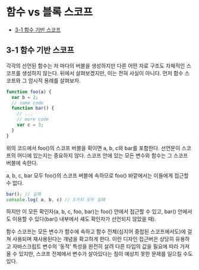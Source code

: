 # 함수 vs 블록 스코프

* [3-1 함수 기반 스코프](#3-1-함수-기반-스코프)

## 3-1 함수 기반 스코프

각각의 선언된 함수는 저 마다의 버블을 생성하지만 다른 어떤 자료 구조도 자체적인 스코프를 생성하지 않는다. 뒤에서 살펴보겠지만, 이는 전혀 사실이 아니다. 먼저 함수 스코프와 그 암시적 용례를 살펴보자.

```js
function foo(a) {
  var b = 2;
  // some code
  function bar() {
    // ...
    // more code
    var c = 3;
  }
}
```

위의 코드에서 foo()의 스코프 버블을 확이면 a, b, c와 bar를 포함한다. 선언문이 스코프의 어디에 있는지는 중요하지 않다. 스코프 안에 있는 모든 변수와 함수는 그 스코프 버블에 속한다.

a, b, c, bar 모두 foo()의 스코프 버블에 속하므로 foo() 바깥에서는 이들에게 접근할 수 없다.

```js
bar(); // 실패
console.log( a, b, c) // 3가지 모두 실패
```

하지만 이 모든 확인자(a, b, c, foo, bar)는 foo() 안에서 접근할 수 있고, bar() 안에서도 이용할 수 있다(bar() 내부에서 섀도 확인자가 선언되지 않았을 때).

함수 스코프는 모든 변수가 함수에 속하고 함수 전체(심지어 중첩된 스코프에서도)에 걸쳐 사용되며 재사용된다는 개념을 확고하게 한다. 이런 디자인 접근버은 상당히 유용하고 자바스크립트 변수의 '동적' 특성을 완전히 살려 다른 타입의 값을 필요에 따라 가져올 수 있지만, 스코프 전체에서 변수가 살아있다는 점이 예상치 못한 문제를 일으킬 수도 있다.
